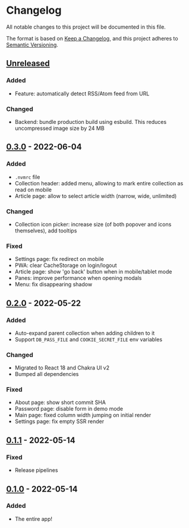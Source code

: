 # Changelog

All notable changes to this project will be documented in this file.

The format is based on [Keep a Changelog](https://keepachangelog.com/en/1.0.0/),
and this project adheres to [Semantic Versioning](https://semver.org/spec/v2.0.0.html).

## [Unreleased]

### Added

- Feature: automatically detect RSS/Atom feed from URL

### Changed

- Backend: bundle production build using esbuild. This reduces uncompressed image size by 24 MB

## [0.3.0] - 2022-06-04
### Added

-   `.nvmrc` file
-   Collection header: added menu, allowing to mark entire collection as read on mobile
-   Article page: allow to select article width (narrow, wide, unlimited)

### Changed

-   Collection icon picker: increase size (of both popover and icons themselves), add tooltips

### Fixed

-   Settings page: fix redirect on mobile
-   PWA: clear CacheStorage on login/logout
-   Article page: show 'go back' button when in mobile/tablet mode
-   Panes: improve performance when opening modals
-   Menu: fix disappearing shadow

## [0.2.0] - 2022-05-22

### Added

-   Auto-expand parent collection when adding children to it
-   Support `DB_PASS_FILE` and `COOKIE_SECRET_FILE` env variables

### Changed

-   Migrated to React 18 and Chakra UI v2
-   Bumped all dependencies

### Fixed

-   About page: show short commit SHA
-   Password page: disable form in demo mode
-   Main page: fixed column width jumping on initial render
-   Settings page: fix empty SSR render

## [0.1.1] - 2022-05-14

### Fixed

-   Release pipelines

## [0.1.0] - 2022-05-14

### Added

-   The entire app!

[Unreleased]: https://github.com/frysztak/orpington-news/compare/0.3.0...HEAD

[0.3.0]: https://github.com/frysztak/orpington-news/compare/0.2.0...0.3.0

[0.2.0]: https://github.com/frysztak/orpington-news/compare/0.1.1...0.2.0

[0.1.1]: https://github.com/frysztak/orpington-news/compare/0.1.0...0.1.1

[0.1.0]: https://github.com/frysztak/orpington-news/compare/3a8ce08cb5a8d1f4b2b75de39ad2d1f79aaab9a6...0.1.0
